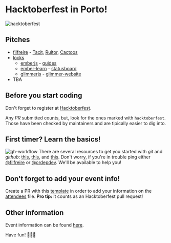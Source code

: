 # Hacktoberfest in Porto!

![hacktoberfest](https://nyc3.digitaloceanspaces.com/hacktoberfest/Hacktoberfest17-TWFB-02.png)

## Pitches
* [filfreire](https://github.com/filfreire) - [Tacit](https://github.com/yegor256/tacit), [Rultor](https://github.com/yegor256/rultor), [Cactoos](https://github.com/yegor256/cactoos)
* [locks](https://github.com/locks)
  * [emberjs](https://github.com/emberjs) - [guides](https://github.com/emberjs/guides)
  * [ember-learn](https://github.com/ember-learn) - [statusboard](https://github.com/ember-learn/statusboard)
  * [glimmerjs](https://github.com/glimmerjs) - [glimmer-website](https://github.com/glimmerjs/glimmer-website)
* TBA

## Before you start coding
Don't forget to register at [Hacktoberfest](https://hacktoberfest.digitalocean.com/sign_up/register).

Any *PR* submitted counts, but, look for the ones marked with `hacktoberfest`. Those have been checked by maintainers and are tipically easier to dig into.

## First timer? Learn the basics!
![gh-workflow](https://raw.githubusercontent.com/github/training-kit/master/images/gh-workflow.png)
There are several resources to get you started with *git* and *github*: [this](https://www.digitalocean.com/community/tutorials/how-to-create-a-pull-request-on-github), [this](https://services.github.com/on-demand/downloads/github-git-cheat-sheet.pdf), and [this](https://guides.github.com/introduction/flow/).
Don't worry, if you're in trouble ping either [@filfreire](https://twitter.com/filrfreire) or [@ordepdev](https://twitter.com/ordepdev). We'll be available to help you!

## Don't forget to add your event info!
Create a PR with this [template](https://github.com/HacktoberfestOPO/2017/blob/master/template.md) in order to add your information on the [attendees](https://github.com/HacktoberfestOPO/2017/blob/master/attendees.md) file. **Pro tip:** it counts as an Hacktoberfest pull request!

## Other information
Event information can be found [here](https://www.eventbrite.com/e/hacktoberfest-in-porto-tickets-38465845379).

Have fun!
🍺🍺🍺

